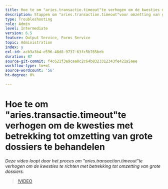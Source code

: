 ```yaml
---
title: Hoe te om "aries.transactie.timeout"te verhogen om de kwesties met betrekking tot omzetting van grote dossiers te behandelen
description: Stappen om "aries.transaction.timeout"voor omzetting van grote dossiers te verhogen
type: Troubleshooting
role: Admin
level: Intermediate
version: 6.5
feature: Output Service, Forms Service
topic: Administration
index: y
exl-id: acb3a3b4-e596-48d8-9737-63fc5b765beb
duration: 87
source-git-commit: f4c621f3a9caa8c2c64b8323312343fe421a5aee
workflow-type: tm+mt
source-wordcount: '56'
ht-degree: 0%

---
```


# Hoe te om &quot;aries.transactie.timeout&quot;te verhogen om de kwesties met betrekking tot omzetting van grote dossiers te behandelen

*Deze video loopt door het proces om &quot;aries.transaction.timeout&quot;te verhogen om de kwesties te richten met betrekking tot omzetting van grote dossiers.*

>[!VIDEO](https://video.tv.adobe.com/v/335502?quality=12&learn=on)
